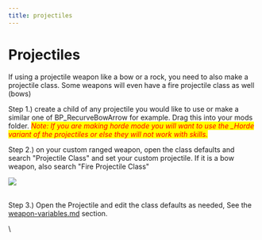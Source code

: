 ```yaml
---
title: projectiles
---
```








# Projectiles

If using a projectile weapon like a bow or a rock, you need to also make a projectile class. Some weapons will even have a fire projectile class as well (bows)

Step 1.) create a child of any projectile you would like to use or make a similar one of BP\_RecurveBowArrow for example. Drag this into your mods folder. _<mark style="color:red;">Note: If you are making horde mode you will want to use the \_Horde variant of the projectiles or else they will not work with skills.</mark>_

Step 2.) on your custom ranged weapon, open the class defaults and search "Projectile Class" and set your custom projectile. If it is a bow weapon, also search "Fire Projectile Class"

![](https://lh6.googleusercontent.com/\_YN8ohKIcZAy16MOpt--h9AyqMNfJbFCUbz4tYg4cXJA1Xa6zBUMT6IY583Zg-JAM5FKEGckkM07vX8KecSSaaYd\_oT6S2MNTGLAENezFV9PJl4Sj5kKDQLMvzvXqLOq5TTataehZjJvqOaQCr-WnzA)

\
Step 3.) Open the Projectile and edit the class defaults as needed, See the [weapon-variables.md](weapon-variables.md "mention") section.

\

